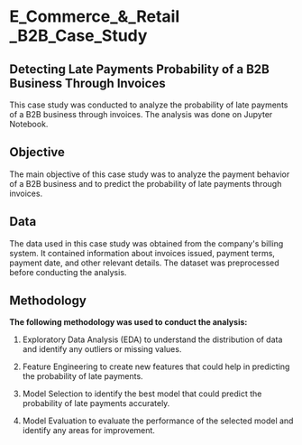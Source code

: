# **E_Commerce_&_Retail _B2B_Case_Study**

## Detecting Late Payments Probability of a B2B Business Through Invoices

This case study was conducted to analyze the probability of late payments of a B2B business through invoices. 
The analysis was done on Jupyter Notebook.

## **Objective**
The main objective of this case study was to analyze the payment behavior of a B2B business and to predict the probability of late payments through invoices.

## **Data**
The data used in this case study was obtained from the company's billing system. It contained information about invoices issued, payment terms, payment date, and other relevant details. The dataset was preprocessed before conducting the analysis.

## **Methodology**
**The following methodology was used to conduct the analysis:**

 1. Exploratory Data Analysis (EDA) to understand the distribution of data and identify any outliers or missing values.

 2. Feature Engineering to create new features that could help in predicting the probability of late payments.

 3. Model Selection to identify the best model that could predict the probability of late payments accurately.

 4. Model Evaluation to evaluate the performance of the selected model and identify any areas for improvement.
